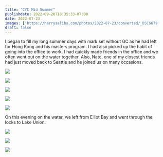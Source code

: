```yaml
---
title: "CYC Mid Summer"
publishdate: 2022-09-20T18:35:33-07:00
date: 2022-07-23
images: ['https://harrysaliba.com/photos/2022-07-23/converted/_DSC6679.jpg']
draft: false
---
```


I began to fill my long summer days with mark set without GC as he had left for Hong Kong and his masters program.  I had also picked up the habit of going into the office to work.  I had quickly made friends in  the office and we often went out on the water together.  Also, Nate, one of my closest friends had just moved back to Seattle and he joined us on many occasions.

![](https://harrysaliba.com/photos/2022-07-23/converted/_DSC6664.jpg)

![](https://harrysaliba.com/photos/2022-07-23/converted/_DSC6671.jpg)

![](https://harrysaliba.com/photos/2022-07-23/converted/_DSC6679.jpg)

![](https://harrysaliba.com/photos/2022-07-23/converted/_DSC6694.jpg)

![](https://harrysaliba.com/photos/2022-07-23/converted/_DSC6701.jpg)

On this evening on the water, we left from Elliot Bay and went through the locks to Lake Union.

![](https://harrysaliba.com/photos/2022-07-23/converted/_DSC6702.jpg)

![](https://harrysaliba.com/photos/2022-07-23/converted/_DSC6708.jpg)

![](https://harrysaliba.com/photos/2022-07-23/converted/_DSC6714.jpg)